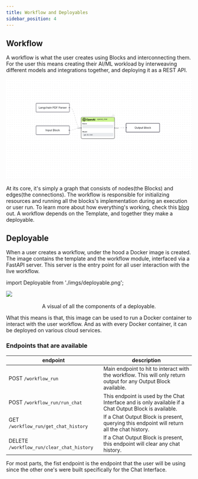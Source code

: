 ```yaml
---
title: Workflow and Deployables
sidebar_position: 4
---
```


## Workflow

A workflow is what the user creates using Blocks and interconnecting them. For the user this means
creating their AI/ML workload by interweaving different models and integrations together, and deploying
it as a REST API. 

![workflow](./imgs/workflow.png)

At its core, it's simply a graph that consists of nodes(the Blocks) and edges(the connections). The
workflow is responsible for initializing resources and running all the blocks's implementation during
an execution or user run. To learn more about how everything's working, check this [blog](https://medium.com/@farhanishraq82/building-a-no-code-platform-and-the-bfs-algorithm-6555f2bac3e5) out.
A workflow depends on the Template, and together they make a deployable.


## Deployable
When a user creates a workflow, under the hood a Docker image is created. The image contains the
template and the workflow module, interfaced via a FastAPI server. This server is the entry point for
all user interaction with the live workflow.

import Deployable from './imgs/deployable.png';

<img src={Deployable} style={{width:500}}></img>
<center>
<p>A visual of all the components of a deployable.</p>
</center>


What this means is that, this image can be used to run a Docker container to interact with the user workflow.
And as with every Docker container, it can be deployed on various cloud services.

### Endpoints that are available
| endpoint | description |
-----------|--------------
|    POST `/workflow_run`      |   Main endpoint to hit to interact with the workflow. This will only return output for any Output Block available.          |
|    POST  `/workflow_run/run_chat`     |     This endpoint is used by the Chat Interface and is only available if a Chat Output Block is available.        |
|    GET `/workflow_run/get_chat_history`     |     If a Chat Output Block is present, querying this endpoint will return all the chat history.        |
|    DELETE `/workflow_run/clear_chat_history`   | If a Chat Output Block is present, this endpoint will clear any chat history.                         |

For most parts, the fist endpoint is the endpoint that the user will be using since the other one's were built specifically
for the Chat Interface.